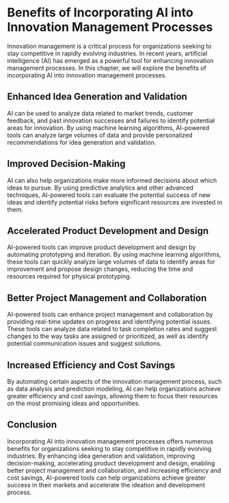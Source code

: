 Benefits of Incorporating AI into Innovation Management Processes
==============================================================================================================================

Innovation management is a critical process for organizations seeking to stay competitive in rapidly evolving industries. In recent years, artificial intelligence (AI) has emerged as a powerful tool for enhancing innovation management processes. In this chapter, we will explore the benefits of incorporating AI into innovation management processes.

Enhanced Idea Generation and Validation
---------------------------------------

AI can be used to analyze data related to market trends, customer feedback, and past innovation successes and failures to identify potential areas for innovation. By using machine learning algorithms, AI-powered tools can analyze large volumes of data and provide personalized recommendations for idea generation and validation.

Improved Decision-Making
------------------------

AI can also help organizations make more informed decisions about which ideas to pursue. By using predictive analytics and other advanced techniques, AI-powered tools can evaluate the potential success of new ideas and identify potential risks before significant resources are invested in them.

Accelerated Product Development and Design
------------------------------------------

AI-powered tools can improve product development and design by automating prototyping and iteration. By using machine learning algorithms, these tools can quickly analyze large volumes of data to identify areas for improvement and propose design changes, reducing the time and resources required for physical prototyping.

Better Project Management and Collaboration
-------------------------------------------

AI-powered tools can enhance project management and collaboration by providing real-time updates on progress and identifying potential issues. These tools can analyze data related to task completion rates and suggest changes to the way tasks are assigned or prioritized, as well as identify potential communication issues and suggest solutions.

Increased Efficiency and Cost Savings
-------------------------------------

By automating certain aspects of the innovation management process, such as data analysis and prediction modeling, AI can help organizations achieve greater efficiency and cost savings, allowing them to focus their resources on the most promising ideas and opportunities.

Conclusion
----------

Incorporating AI into innovation management processes offers numerous benefits for organizations seeking to stay competitive in rapidly evolving industries. By enhancing idea generation and validation, improving decision-making, accelerating product development and design, enabling better project management and collaboration, and increasing efficiency and cost savings, AI-powered tools can help organizations achieve greater success in their markets and accelerate the ideation and development process.
